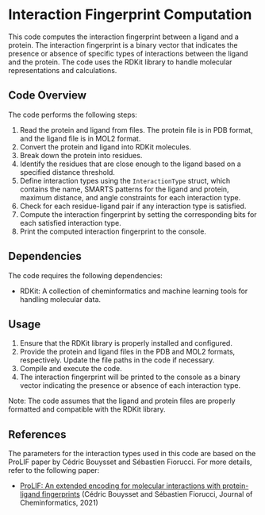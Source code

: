 # Interaction Fingerprint Computation

This code computes the interaction fingerprint between a ligand and a protein. The interaction fingerprint is a binary vector that indicates the presence or absence of specific types of interactions between the ligand and the protein. The code uses the RDKit library to handle molecular representations and calculations.

## Code Overview

The code performs the following steps:

1. Read the protein and ligand from files. The protein file is in PDB format, and the ligand file is in MOL2 format.
2. Convert the protein and ligand into RDKit molecules.
3. Break down the protein into residues.
4. Identify the residues that are close enough to the ligand based on a specified distance threshold.
5. Define interaction types using the `InteractionType` struct, which contains the name, SMARTS patterns for the ligand and protein, maximum distance, and angle constraints for each interaction type.
6. Check for each residue-ligand pair if any interaction type is satisfied.
7. Compute the interaction fingerprint by setting the corresponding bits for each satisfied interaction type.
8. Print the computed interaction fingerprint to the console.

## Dependencies

The code requires the following dependencies:

- RDKit: A collection of cheminformatics and machine learning tools for handling molecular data.

## Usage

1. Ensure that the RDKit library is properly installed and configured.
2. Provide the protein and ligand files in the PDB and MOL2 formats, respectively. Update the file paths in the code if necessary.
3. Compile and execute the code.
4. The interaction fingerprint will be printed to the console as a binary vector indicating the presence or absence of each interaction type.

Note: The code assumes that the ligand and protein files are properly formatted and compatible with the RDKit library.

## References

The parameters for the interaction types used in this code are based on the ProLIF paper by Cédric Bouysset and Sébastien Fiorucci. For more details, refer to the following paper:

- [ProLIF: An extended encoding for molecular interactions with protein-ligand fingerprints](https://jcheminf.biomedcentral.com/articles/10.1186/s13321-021-00548-6) (Cédric Bouysset and Sébastien Fiorucci, Journal of Cheminformatics, 2021)

